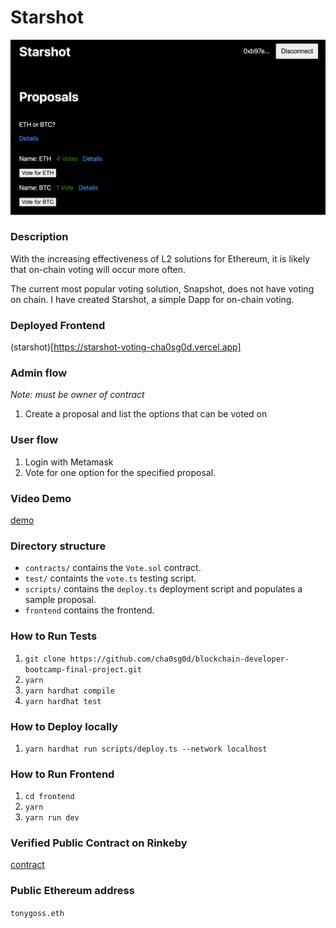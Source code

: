 # Starshot
![starshot_pic](pic.png)

### Description
With the increasing effectiveness of L2 solutions for Ethereum, it is likely that on-chain voting will occur more often.

The current most popular voting solution, Snapshot, does not have voting on chain.
I have created Starshot, a simple Dapp for on-chain voting.

### Deployed Frontend
(starshot)[https://starshot-voting-cha0sg0d.vercel.app]

### Admin flow
*Note: must be owner of contract*
1. Create a proposal and list the options that can be voted on

### User flow
1. Login with Metamask
2. Vote for one option for the specified proposal.

### Video Demo
[demo](https://youtu.be/p1juVNKOWVU)

### Directory structure
- `contracts/` contains the `Vote.sol` contract.
- `test/` containts the `vote.ts` testing script.
- `scripts/` contains the `deploy.ts` deployment script and populates a sample proposal.
- `frontend` contains the frontend.

### How to Run Tests
1. `git clone https://github.com/cha0sg0d/blockchain-developer-bootcamp-final-project.git`
2. `yarn`
3. `yarn hardhat compile`
3. `yarn hardhat test`

### How to Deploy locally
1. `yarn hardhat run scripts/deploy.ts --network localhost`

### How to Run Frontend
1. `cd frontend`
2. `yarn`
3. `yarn run dev`

### Verified Public Contract on Rinkeby
[contract](https://rinkeby.etherscan.io/address/0x697E6d5f8053Af5AeE6cD6f7eCEb81764CfCB84f)

### Public Ethereum address
`tonygoss.eth`




